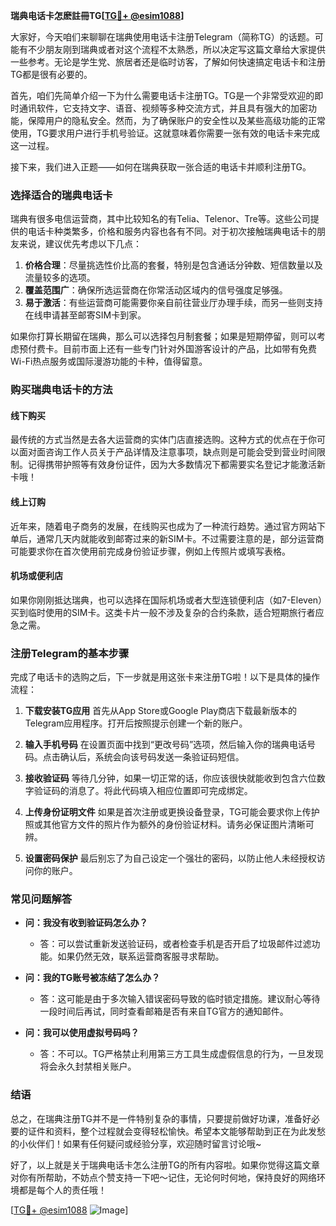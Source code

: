 **瑞典电话卡怎麽註冊TG[[TG💪+ @esim1088](https://t.me/s/esim1088)]**

大家好，今天咱们来聊聊在瑞典使用电话卡注册Telegram（简称TG）的话题。可能有不少朋友刚到瑞典或者对这个流程不太熟悉，所以决定写这篇文章给大家提供一些参考。无论是学生党、旅居者还是临时访客，了解如何快速搞定电话卡和注册TG都是很有必要的。

首先，咱们先简单介绍一下为什么需要电话卡注册TG。TG是一个非常受欢迎的即时通讯软件，它支持文字、语音、视频等多种交流方式，并且具有强大的加密功能，保障用户的隐私安全。然而，为了确保账户的安全性以及某些高级功能的正常使用，TG要求用户进行手机号验证。这就意味着你需要一张有效的电话卡来完成这一过程。

接下来，我们进入正题——如何在瑞典获取一张合适的电话卡并顺利注册TG。

### **选择适合的瑞典电话卡**

瑞典有很多电信运营商，其中比较知名的有Telia、Telenor、Tre等。这些公司提供的电话卡种类繁多，价格和服务内容也各有不同。对于初次接触瑞典电话卡的朋友来说，建议优先考虑以下几点：

1. **价格合理**：尽量挑选性价比高的套餐，特别是包含通话分钟数、短信数量以及流量较多的选项。
2. **覆盖范围广**：确保所选运营商在你常活动区域内的信号强度足够强。
3. **易于激活**：有些运营商可能需要你亲自前往营业厅办理手续，而另一些则支持在线申请甚至邮寄SIM卡到家。

如果你打算长期留在瑞典，那么可以选择包月制套餐；如果是短期停留，则可以考虑预付费卡。目前市面上还有一些专门针对外国游客设计的产品，比如带有免费Wi-Fi热点服务或国际漫游功能的卡种，值得留意。

### **购买瑞典电话卡的方法**

#### **线下购买**
最传统的方式当然是去各大运营商的实体门店直接选购。这种方式的优点在于你可以面对面咨询工作人员关于产品详情及注意事项，缺点则是可能会受到营业时间限制。记得携带护照等有效身份证件，因为大多数情况下都需要实名登记才能激活新卡哦！

#### **线上订购**
近年来，随着电子商务的发展，在线购买也成为了一种流行趋势。通过官方网站下单后，通常几天内就能收到邮寄过来的新SIM卡。不过需要注意的是，部分运营商可能要求你在首次使用前完成身份验证步骤，例如上传照片或填写表格。

#### **机场或便利店**
如果你刚刚抵达瑞典，也可以选择在国际机场或者大型连锁便利店（如7-Eleven）买到临时使用的SIM卡。这类卡片一般不涉及复杂的合约条款，适合短期旅行者应急之需。

### **注册Telegram的基本步骤**

完成了电话卡的选购之后，下一步就是用这张卡来注册TG啦！以下是具体的操作流程：

1. **下载安装TG应用**
   首先从App Store或Google Play商店下载最新版本的Telegram应用程序。打开后按照提示创建一个新的账户。

2. **输入手机号码**
   在设置页面中找到“更改号码”选项，然后输入你的瑞典电话号码。点击确认后，系统会向该号码发送一条验证码短信。

3. **接收验证码**
   等待几分钟，如果一切正常的话，你应该很快就能收到包含六位数字验证码的消息了。将此代码填入相应位置即可完成绑定。

4. **上传身份证明文件**
   如果是首次注册或更换设备登录，TG可能会要求你上传护照或其他官方文件的照片作为额外的身份验证材料。请务必保证图片清晰可辨。

5. **设置密码保护**
   最后别忘了为自己设定一个强壮的密码，以防止他人未经授权访问你的账户。

### **常见问题解答**

- **问：我没有收到验证码怎么办？**
  - 答：可以尝试重新发送验证码，或者检查手机是否开启了垃圾邮件过滤功能。如果仍然无效，联系运营商客服寻求帮助。

- **问：我的TG账号被冻结了怎么办？**
  - 答：这可能是由于多次输入错误密码导致的临时锁定措施。建议耐心等待一段时间后再试，同时查看邮箱是否有来自TG官方的通知邮件。

- **问：我可以使用虚拟号码吗？**
  - 答：不可以。TG严格禁止利用第三方工具生成虚假信息的行为，一旦发现将会永久封禁相关账户。

### **结语**

总之，在瑞典注册TG并不是一件特别复杂的事情，只要提前做好功课，准备好必要的证件和资料，整个过程就会变得轻松愉快。希望本文能够帮助到正在为此发愁的小伙伴们！如果有任何疑问或经验分享，欢迎随时留言讨论哦~

好了，以上就是关于瑞典电话卡怎么注册TG的所有内容啦。如果你觉得这篇文章对你有所帮助，不妨点个赞支持一下吧～记住，无论何时何地，保持良好的网络环境都是每个人的责任哦！

[[TG💪+ @esim1088](https://t.me/s/esim1088) ![Image](https://i.postimg.cc/4NQfJmqS/Snipaste-2025-05-13-00-14-12.png)]